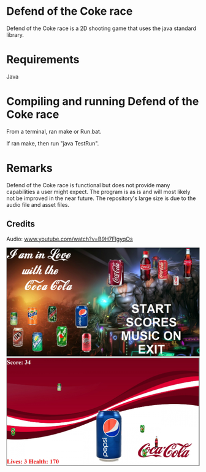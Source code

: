 # Defend of the Coke race
Defend of the Coke race is a 2D shooting game that uses the java standard library. 

# Requirements
Java

# Compiling and running Defend of the Coke race
From a terminal, ran make or Run.bat.

If ran make, then run "java TestRun".

# Remarks
Defend of the Coke race is functional but does not provide many capabilities a user might expect. The program is as is and will most likely not be improved in the near future. The repository's large size is due to the audio file and asset files. 

## Credits
Audio: www.youtube.com/watch?v=B9H7FlgyqOs

![Alt text](/DefendofTheCokeRace.jpg?raw=true "Defend of the Coke race")
![Alt text](/Ingame.jpg?raw=true "Ingame")
